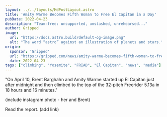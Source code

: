 ```yaml
---
layout: ../../layouts/MdPostLayout.astro
title: 'Amity Warme Becomes Fifth Woman to Free El Capitan in a Day'
pubDate: 2022-04-23
description: "Team-free: unsupported, unstashed, unrehearsed..."
author: Gripped
image: 
  url: "https://docs.astro.build/default-og-image.png"
  alt: "The word “astro” against an illustration of planets and stars."
origin: 
  sponsor: 'Gripped'
  url: "https://gripped.com/news/amity-warme-becomes-fifth-woman-to-free-el-capitan-in-a-day/"
  date: 2022-04-23
tags: ["climbing", "Yosemite", "FRIAD", "El Capitan", "news", "media"]
---
```

"On April 10, Brent Barghahn and Amity Warme started up El Capitan just after midnight and then climbed to the top of the 32-pitch Freerider 5.13a in 18 hours and 16 minutes."

(include instagram photo - her and Brent)

Read the report. (add link)